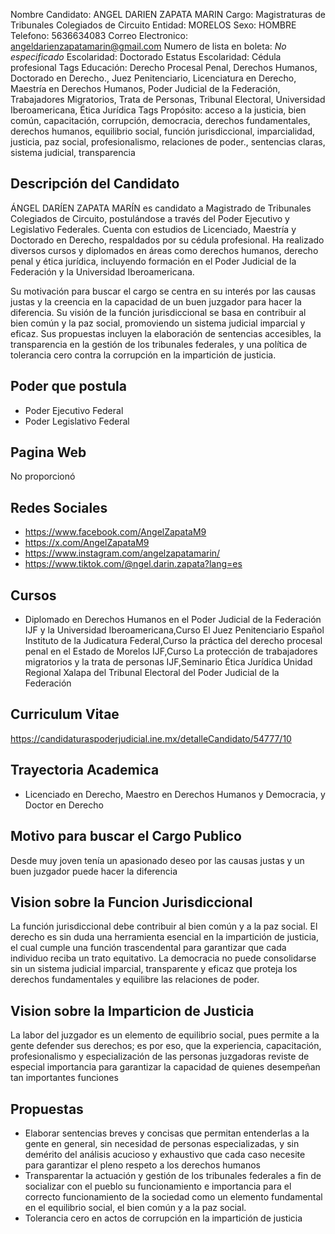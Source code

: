 Nombre Candidato: ANGEL DARIEN ZAPATA MARIN
Cargo: Magistraturas de Tribunales Colegiados de Circuito
Entidad: MORELOS
Sexo: HOMBRE
Telefono: 5636634083
Correo Electronico: angeldarienzapatamarin@gmail.com
Numero de lista en boleta: *No especificado*
Escolaridad: Doctorado
Estatus Escolaridad: Cédula profesional
Tags Educación: Derecho Procesal Penal, Derechos Humanos, Doctorado en Derecho., Juez Penitenciario, Licenciatura en Derecho, Maestría en Derechos Humanos, Poder Judicial de la Federación, Trabajadores Migratorios, Trata de Personas, Tribunal Electoral, Universidad Iberoamericana, Ética Jurídica
Tags Propósito: acceso a la justicia, bien común, capacitación, corrupción, democracia, derechos fundamentales, derechos humanos, equilibrio social, función jurisdiccional, imparcialidad, justicia, paz social, profesionalismo, relaciones de poder., sentencias claras, sistema judicial, transparencia


## Descripción del Candidato 

ÁNGEL DARÍEN ZAPATA MARÍN es candidato a Magistrado de Tribunales Colegiados de Circuito, postulándose a través del Poder Ejecutivo y Legislativo Federales. Cuenta con estudios de Licenciado, Maestría y Doctorado en Derecho, respaldados por su cédula profesional. Ha realizado diversos cursos y diplomados en áreas como derechos humanos, derecho penal y ética jurídica, incluyendo formación en el Poder Judicial de la Federación y la Universidad Iberoamericana.

Su motivación para buscar el cargo se centra en su interés por las causas justas y la creencia en la capacidad de un buen juzgador para hacer la diferencia.  Su visión de la función jurisdiccional se basa en contribuir al bien común y la paz social, promoviendo un sistema judicial imparcial y eficaz. Sus propuestas incluyen la elaboración de sentencias accesibles, la transparencia en la gestión de los tribunales federales, y una política de tolerancia cero contra la corrupción en la impartición de justicia.


## Poder que postula

- Poder Ejecutivo Federal
- Poder Legislativo Federal


## Pagina Web

No proporcionó


## Redes Sociales

- https://www.facebook.com/AngelZapataM9
- https://x.com/AngelZapataM9
- https://www.instagram.com/angelzapatamarin/
- https://www.tiktok.com/@ngel.darin.zapata?lang=es


## Cursos

- Diplomado en Derechos Humanos en el Poder Judicial de la Federación IJF y la Universidad Iberoamericana,Curso El Juez Penitenciario Español   Instituto de la Judicatura Federal,Curso la práctica del derecho procesal penal en el Estado de Morelos IJF,Curso La protección de trabajadores migratorios y la trata de personas   IJF,Seminario Ética Jurídica Unidad Regional Xalapa del Tribunal Electoral del Poder Judicial de la Federación


## Curriculum Vitae

https://candidaturaspoderjudicial.ine.mx/detalleCandidato/54777/10


## Trayectoria Academica

- Licenciado en Derecho, Maestro en Derechos Humanos y Democracia, y Doctor en Derecho


## Motivo para buscar el Cargo Publico

Desde muy joven tenía un apasionado deseo por las causas justas y un buen juzgador puede hacer la diferencia


## Vision sobre la Funcion Jurisdiccional

La función jurisdiccional debe contribuir al bien común y a la paz social. El derecho es sin duda una herramienta esencial en la impartición de justicia, el cual cumple una función trascendental para garantizar que cada individuo reciba un trato equitativo. La democracia no puede consolidarse sin un sistema judicial imparcial, transparente y eficaz que proteja los derechos fundamentales y equilibre las relaciones de poder.


## Vision sobre la Imparticion de Justicia

La labor del juzgador es un elemento de equilibrio social, pues permite a la gente defender sus derechos; es por eso, que la experiencia, capacitación, profesionalismo y especialización de las personas juzgadoras reviste de especial importancia para garantizar la capacidad de quienes desempeñan tan importantes funciones


## Propuestas

- Elaborar sentencias breves y concisas que permitan entenderlas a la gente en general, sin necesidad de personas especializadas, y sin demérito del análisis acucioso y exhaustivo que cada caso necesite para garantizar el pleno respeto a los derechos humanos
- Transparentar la actuación y gestión de los tribunales federales a fin de socializar con el pueblo su funcionamiento e importancia para el correcto funcionamiento de la sociedad como un elemento fundamental en el equilibrio social, el bien común y a la paz social.
- Tolerancia cero en actos de corrupción en la impartición de justicia

